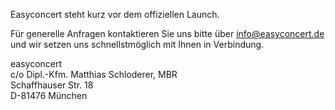 Easyconcert steht kurz vor dem offiziellen Launch.

Für generelle Anfragen kontaktieren Sie uns bitte über [info@easyconcert.de](info@easyconcert.de) und wir setzen uns schnellstmöglich mit Ihnen in Verbindung.

<span>easy</span>concert<br />
c/o Dipl.-Kfm. Matthias Schloderer, MBR<br />
Schaffhauser Str. 18<br />
D-81476 München
